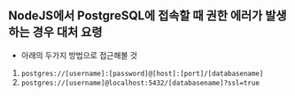 ## NodeJS에서 PostgreSQL에 접속할 때 권한 에러가 발생하는 경우 대처 요령


- 아래의 두가지 방법으로 접근해볼 것

1. `postgres://[username]:[password]@[host]:[port]/[databasename]`
2. `postgres://[username]@localhost:5432/[databasename]?ssl=true`